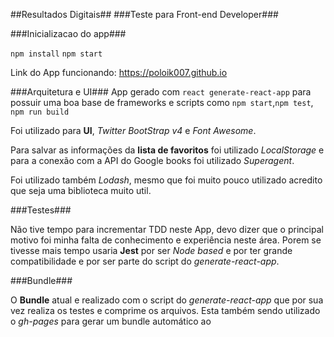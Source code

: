 ##Resultados Digitais##
###Teste para Front-end Developer###
<br>

###Inicializacao do app###

``npm install``
``npm start``

Link do App funcionando: https://poloik007.github.io

###Arquitetura e UI###
App gerado com ``react generate-react-app`` para possuir uma boa base de frameworks e scripts como ``npm start``,``npm test``, ``npm run build``

Foi utilizado para **UI**, _Twitter BootStrap v4_ e _Font Awesome_.

Para salvar as informações da **lista de favoritos** foi utilizado _LocalStorage_ e para a conexão com a API do Google books foi utilizado _Superagent_.

Foi utilizado também _Lodash_, mesmo que foi muito pouco utilizado acredito que seja uma biblioteca muito util.

###Testes###

Não tive tempo para incrementar TDD neste App, devo dizer que o principal motivo foi minha falta de conhecimento e experiência neste área. Porem se tivesse mais tempo usaria **Jest** por ser _Node based_ e por ter grande compatibilidade e por ser parte do script do _generate-react-app_.


###Bundle###

O **Bundle** atual e realizado com o script do _generate-react-app_ que por sua vez realiza os testes e comprime os arquivos. Esta também sendo utilizado o _gh-pages_ para gerar um bundle automático ao
